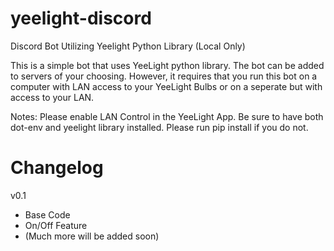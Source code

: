 # yeelight-discord
Discord Bot Utilizing Yeelight Python Library (Local Only)

This is a simple bot that uses YeeLight python library. The bot can be added to servers of your choosing. However, it requires that you run this bot on a computer with LAN access to your YeeLight Bulbs or on a seperate but with access to your LAN.

Notes:
Please enable LAN Control in the YeeLight App.
Be sure to have both dot-env and yeelight library installed. Please run pip install if you do not.

# Changelog

v0.1
- Base Code
- On/Off Feature
- (Much more will be added soon)
